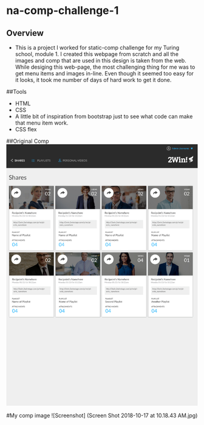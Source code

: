 # na-comp-challenge-1

## Overview 
 * This is a project I worked for static-comp challenge for my Turing school, module 1. I created this webpage from scratch and all the
 images and comp that are used in this design is taken from the web. While desiging this web-page, the most challenging thing for me was to get
 menu items and images in-line. Even though it seemed too easy for it looks, it took me number of days of hard work to get it done. 
 
 
##Tools 
* HTML 
* CSS
* A little bit of inspiration from bootstrap just to see what code can make that menu item work. 
* CSS flex 

##Original Comp 
![Screenshot](static-comp-challenge-2.jpg)

#My comp image 
![Screenshot] (Screen Shot 2018-10-17 at 10.18.43 AM.jpg)

